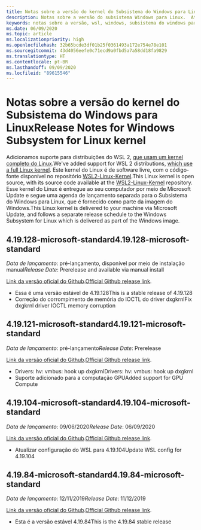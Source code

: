 ```yaml
---
title: Notas sobre a versão do kernel do Subsistema do Windows para Linux
description: Notas sobre a versão do subsistema Windows para Linux.  Atualizadas mensalmente.
keywords: notas sobre a versão, wsl, windows, subsistema do windows para linux, windowssubsystem, ubuntu, kernel
ms.date: 06/09/2020
ms.topic: article
ms.localizationpriority: high
ms.openlocfilehash: 32b65bcde3df01b25f0361493a172e754e78e101
ms.sourcegitcommit: 43d4056eefe0c71ecd9a0fbd5a7a58dd18fa9829
ms.translationtype: HT
ms.contentlocale: pt-BR
ms.lasthandoff: 09/09/2020
ms.locfileid: "89615546"
---
```

# <a name="release-notes-for-windows-subsystem-for-linux-kernel"></a><span data-ttu-id="907ac-105">Notas sobre a versão do kernel do Subsistema do Windows para Linux</span><span class="sxs-lookup"><span data-stu-id="907ac-105">Release Notes for Windows Subsystem for Linux kernel</span></span>

<span data-ttu-id="907ac-106">Adicionamos suporte para distribuições do WSL 2, [que usam um kernel completo do Linux](https://devblogs.microsoft.com/commandline/shipping-a-linux-kernel-with-windows/).</span><span class="sxs-lookup"><span data-stu-id="907ac-106">We've added support for WSL 2 distributions, [which use a full Linux kernel](https://devblogs.microsoft.com/commandline/shipping-a-linux-kernel-with-windows/).</span></span> <span data-ttu-id="907ac-107">Este kernel do Linux é de software livre, com o código-fonte disponível no repositório [WSL2-Linux-Kernel](https://github.com/microsoft/WSL2-Linux-Kernel).</span><span class="sxs-lookup"><span data-stu-id="907ac-107">This Linux kernel is open source, with its source code available at the [WSL2-Linux-Kernel](https://github.com/microsoft/WSL2-Linux-Kernel) repository.</span></span> <span data-ttu-id="907ac-108">Esse kernel do Linux é entregue ao seu computador por meio de Microsoft Update e segue uma agenda de lançamento separada para o Subsistema do Windows para Linux, que é fornecido como parte da imagem do Windows.</span><span class="sxs-lookup"><span data-stu-id="907ac-108">This Linux kernel is delivered to your machine via Microsoft Update, and follows a separate release schedule to the Windows Subsystem for Linux which is delivered as part of the Windows image.</span></span>

## <a name="419128-microsoft-standard"></a><span data-ttu-id="907ac-109">4.19.128-microsoft-standard</span><span class="sxs-lookup"><span data-stu-id="907ac-109">4.19.128-microsoft-standard</span></span>
<span data-ttu-id="907ac-110">*Data de lançamento*: pré-lançamento, disponível por meio de instalação manual</span><span class="sxs-lookup"><span data-stu-id="907ac-110">*Release Date*: Prerelease and available via manual install</span></span>

<span data-ttu-id="907ac-111">[Link da versão oficial do Github](https://github.com/microsoft/WSL2-Linux-Kernel/releases/tag/4.19.128-microsoft-standard).</span><span class="sxs-lookup"><span data-stu-id="907ac-111">[Official Github release link](https://github.com/microsoft/WSL2-Linux-Kernel/releases/tag/4.19.128-microsoft-standard).</span></span>

* <span data-ttu-id="907ac-112">Essa é uma versão estável de 4.19.128</span><span class="sxs-lookup"><span data-stu-id="907ac-112">This is a stable release of 4.19.128</span></span>
* <span data-ttu-id="907ac-113">Correção do corrompimento de memória do IOCTL do driver dxgkrnl</span><span class="sxs-lookup"><span data-stu-id="907ac-113">Fix dxgkrnl driver IOCTL memory corruption</span></span>

## <a name="419121-microsoft-standard"></a><span data-ttu-id="907ac-114">4.19.121-microsoft-standard</span><span class="sxs-lookup"><span data-stu-id="907ac-114">4.19.121-microsoft-standard</span></span>
<span data-ttu-id="907ac-115">*Data de lançamento*: pré-lançamento</span><span class="sxs-lookup"><span data-stu-id="907ac-115">*Release Date*: Prerelease</span></span>

<span data-ttu-id="907ac-116">[Link da versão oficial do Github](https://github.com/microsoft/WSL2-Linux-Kernel/releases/tag/4.19.121-microsoft-standard).</span><span class="sxs-lookup"><span data-stu-id="907ac-116">[Official Github release link](https://github.com/microsoft/WSL2-Linux-Kernel/releases/tag/4.19.121-microsoft-standard).</span></span>

* <span data-ttu-id="907ac-117">Drivers: hv: vmbus: hook up dxgkrnl</span><span class="sxs-lookup"><span data-stu-id="907ac-117">Drivers: hv: vmbus: hook up dxgkrnl</span></span>
* <span data-ttu-id="907ac-118">Suporte adicionado para a computação GPU</span><span class="sxs-lookup"><span data-stu-id="907ac-118">Added support for GPU Compute</span></span>

## <a name="419104-microsoft-standard"></a><span data-ttu-id="907ac-119">4.19.104-microsoft-standard</span><span class="sxs-lookup"><span data-stu-id="907ac-119">4.19.104-microsoft-standard</span></span>
<span data-ttu-id="907ac-120">*Data de lançamento*: 09/06/2020</span><span class="sxs-lookup"><span data-stu-id="907ac-120">*Release Date*: 06/09/2020</span></span> 

<span data-ttu-id="907ac-121">[Link da versão oficial do Github](https://github.com/microsoft/WSL2-Linux-Kernel/releases/tag/4.19.104-microsoft-standard).</span><span class="sxs-lookup"><span data-stu-id="907ac-121">[Official Github release link](https://github.com/microsoft/WSL2-Linux-Kernel/releases/tag/4.19.104-microsoft-standard).</span></span>

* <span data-ttu-id="907ac-122">Atualizar configuração do WSL para 4.19.104</span><span class="sxs-lookup"><span data-stu-id="907ac-122">Update WSL config for 4.19.104</span></span>

## <a name="41984-microsoft-standard"></a><span data-ttu-id="907ac-123">4.19.84-microsoft-standard</span><span class="sxs-lookup"><span data-stu-id="907ac-123">4.19.84-microsoft-standard</span></span>
<span data-ttu-id="907ac-124">*Data de lançamento*: 12/11/2019</span><span class="sxs-lookup"><span data-stu-id="907ac-124">*Release Date*: 11/12/2019</span></span> 

<span data-ttu-id="907ac-125">[Link da versão oficial do Github](https://github.com/microsoft/WSL2-Linux-Kernel/releases/tag/4.19.84-microsoft-standard).</span><span class="sxs-lookup"><span data-stu-id="907ac-125">[Official Github release link](https://github.com/microsoft/WSL2-Linux-Kernel/releases/tag/4.19.84-microsoft-standard).</span></span>

* <span data-ttu-id="907ac-126">Esta é a versão estável 4.19.84</span><span class="sxs-lookup"><span data-stu-id="907ac-126">This is the 4.19.84 stable release</span></span>

